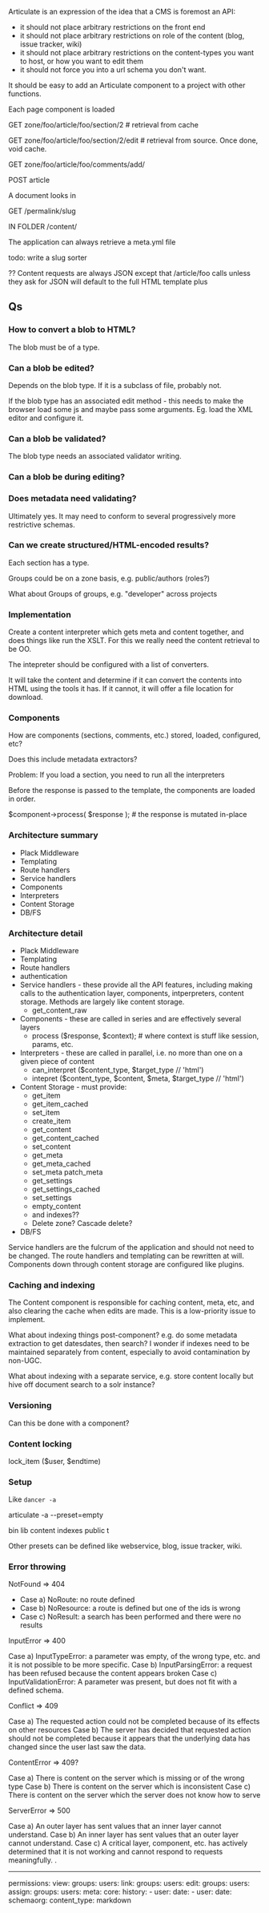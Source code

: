 Articulate is an expression of the idea that a CMS is foremost an API:

- it should not place arbitrary restrictions on the front end
- it should not place arbitrary restrictions on role of the content (blog, issue tracker, wiki)
- it should not place arbitrary restrictions on the content-types you want to host, or how you want to edit them
- it should not force you into a url schema you don't want.

It should be easy to add an Articulate component to a project with other functions.

Each page component is loaded

GET zone/foo/article/foo/section/2 # retrieval from cache

GET zone/foo/article/foo/section/2/edit # retrieval from source. Once done, void cache.

GET zone/foo/article/foo/comments/add/

POST article

A document looks in

GET /permalink/slug

IN FOLDER /content/

The application can always retrieve a meta.yml file

todo: write a slug sorter


?? Content requests are always JSON except that /article/foo calls unless they ask for JSON will default to the full HTML template plus

## Qs

### How to convert a blob to HTML?

The blob must be of a type.

### Can a blob be edited?

Depends on the blob type. If it is a subclass of file, probably not.

If the blob type has an associated edit method - this needs to make the browser load some js and maybe pass some arguments. Eg. load the XML editor and configure it.

### Can a blob be validated?

The blob type needs an associated validator writing.

### Can a blob be during editing?

### Does metadata need validating?

Ultimately yes. It may need to conform to several progressively more restrictive schemas.

### Can we create structured/HTML-encoded results?

Each section has a type.

Groups could be on a zone basis, e.g. public/authors (roles?)

What about Groups of groups, e.g. "developer" across projects

### Implementation

Create a content interpreter which gets meta and content together, and does things like run the XSLT. For this we really need the content retrieval to be OO.

The intepreter should be configured with a list of converters.

It will take the content and determine if it can convert the contents into HTML using the tools it has. If it cannot, it will offer a file location for download.

### Components

How are components (sections, comments, etc.) stored, loaded, configured, etc?

Does this include metadata extractors?

Problem: If you load a section, you need to run all the interpreters

Before the response is passed to the template, the components are loaded in order.

$component->process( $response ); # the response is mutated in-place

### Architecture summary

- Plack Middleware
- Templating
- Route handlers
- Service handlers
- Components
- Interpreters
- Content Storage
- DB/FS

### Architecture detail

- Plack Middleware
- Templating
- Route handlers
- authentication
- Service handlers - these provide all the API features, including making calls to the authentication layer, components, intperpreters, content storage. Methods are largely like content storage.
  - get_content_raw
- Components - these are called in series and are effectively several layers
  - process ($response, $context); # where context is stuff like session, params, etc.
- Interpreters - these are called in parallel, i.e. no more than one on a given piece of content
  - can_interpret ($content_type, $target_type // 'html')
  - intepret ($content_type, $content, $meta, $target_type // 'html')
- Content Storage - must provide:
  - get_item
  - get_item_cached
  - set_item
  - create_item
  - get_content
  - get_content_cached
  - set_content
  - get_meta
  - get_meta_cached
  - set_meta
    patch_meta
  - get_settings
  - get_settings_cached
  - set_settings
  - empty_content
  - and indexes??
  - Delete zone? Cascade delete?
- DB/FS

Service handlers are the fulcrum of the application and should not need to be changed.
The route handlers and templating can be rewritten at will. Components down through content storage are configured like plugins.

### Caching and indexing

The Content component is responsible for caching content, meta, etc, and also clearing the cache when edits are made. This is a low-priority issue to implement.

What about indexing things post-component? e.g. do some metadata extraction to get datesdates, then search? I wonder if indexes need to be maintained separately from content, especially to avoid contamination by non-UGC.

What about indexing with a separate service, e.g. store content locally but hive off document search to a solr instance?

### Versioning

Can this be done with a component?

### Content locking

lock_item ($user, $endtime)


### Setup

Like `dancer -a`

articulate -a --preset=empty

  bin
  lib
  content
  indexes
  public
  t

Other presets can be defined like webservice, blog, issue tracker, wiki.

### Error throwing

NotFound => 404

- Case a) NoRoute: no route defined
- Case b) NoResource: a route is defined but one of the ids is wrong
- Case c) NoResult: a search has been performed and there were no results

InputError => 400

  Case a) InputTypeError: a parameter was empty, of the wrong type, etc. and it is not possible to be more specific.
  Case b) InputParsingError: a request has been refused because the content appears broken
  Case c) InputValidationError: A parameter was present, but does not fit with a defined schema.

Conflict => 409

  Case a) The requested action could not be completed because of its effects on other resources
  Case b) The server has decided that requested action should not be completed because it appears that the underlying data has changed since the user last saw the data.

ContentError => 409?

  Case a) There is content on the server which is missing or of the wrong type
  Case b) There is content on the server which is inconsistent
  Case c) There is content on the server which the server does not know how to serve

ServerError => 500

  Case a) An outer layer has sent values that an inner layer cannot understand.
  Case b) An inner layer has sent values that an outer layer cannot understand.
  Case c) A critical layer, component, etc. has actively determined that it is not working and cannot respond to requests meaningfully. .


---

permissions:
  view:
    groups:
    users:
  link:
    groups:
    users:
  edit:
    groups:
    users:
  assign:
    groups:
    users:
meta:
  core:
	history:
		- user:
		  date:
		- user:
		  date:
  schemaorg:
content_type: markdown
